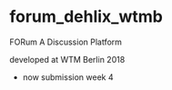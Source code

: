 # forum_dehlix_wtmb

FORum A Discussion Platform 

developed at WTM Berlin 2018 

- now submission week 4
